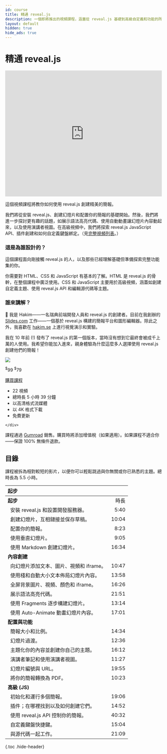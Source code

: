 ```yaml
---
id: course
title: 精通 reveal.js
description: 一個即將推出的視頻課程，涵蓋從 reveal.js 基礎到高級自定義和功能的所有內容。
layout: default
hidden: true
hide_ads: true
---
```


# 精通 reveal.js

<iframe width="100%" height="405" src="https://www.youtube.com/embed/6-uWaBcqguc?color=white&controls=1&modestbranding=1&rel=0" frameborder="0" allow="accelerometer; autoplay; clipboard-write; encrypted-media; gyroscope; picture-in-picture" allowfullscreen></iframe>

這個視頻課程將教你如何使用 reveal.js 創建精美的簡報。

我們將從安裝 reveal.js、創建幻燈片和配置你的簡報的基礎開始。然後，我們將進一步探討更有趣的話題，如展示語法高亮代碼、使用自動動畫讓幻燈片內容動起來，以及使用演講者視圖。在高級視頻中，我們將探索 reveal.js JavaScript API、插件創建和如何自定義鍵盤綁定。（見[完整視頻列表](#table-of-contents)。）

### 這是為誰設計的？

這個課程面向剛接觸 reveal.js 的人，以及那些已經理解基礎但準備探索完整功能集的你。

你需要對 HTML、CSS 和 JavaScript 有基本的了解。HTML 是 reveal.js 的骨幹，在整個課程中廣泛使用。CSS 和 JavaScript 主要用於高級視頻，涵蓋如創建自定義主題、使用 reveal.js API 和編輯源代碼等主題。

### 誰來講解？

👋 我是 Hakim——一名瑞典前端開發人員和 reveal.js 的創建者。目前在我創辦的 [Slides.com](https://slides.com) 工作——一個基於 reveal.js 構建的簡報平台和圖形編輯器。除此之外，我喜歡在 [hakim.se](https://hakim.se) 上進行視覺演示和實驗。

我在 10 年前 (!) 發布了 reveal.js 的第一個版本，當時沒有想到它最終會被成千上萬的人使用。我希望你能加入進來，親身體驗為什麼這麼多人選擇使用 reveal.js 創建他們的簡報！

<div class="buy-course">
	<div class="buy-course-thumb">
		<img src="/images/docs/mastering.svg">
	</div>
	<div class="buy-course-action">
		<p class="buy-course-price">
			<span class="old-price"><sup>$</sup>99</span>
			<span><sup>$</sup>79</span>
		</p>
		<a class="gumroad-button" href="https://gum.co/reveal-js/v0sz80d?wanted=true" target="_blank" data-gumroad-single-product="true">購買課程</a>
	</div>
	<div class="buy-course-data">
		<ul>
			<li>22 視頻</li>
			<li>總時長 5 小時 39 分鐘</li>
			<li>以高清格式流媒體</li>
			<li>以 4K 格式下載</li>
			<li>免費更新</li>
		</ul>

    </div>

</div>
<script src="https://gumroad.com/js/gumroad.js"></script>

課程通過 [Gumroad](https://gumroad.com/) 銷售。購買時將添加增值稅（如果適用）。如果課程不適合你——保證 100% 無條件退款。

## 目錄

課程被拆為相對較短的影片，以便你可以輕鬆跳過與你無關或你已熟悉的主題。總時長為 5.5 小時。

| 起步                                           | <!-- --> |
| :--------------------------------------------- | -------: |
| **起步**                                       |     時長 |
| &nbsp; 安裝 reveal.js 和設置開發服務器。       |     5:40 |
| &nbsp; 創建幻燈片，互相鏈接並保存草稿。        |    10:04 |
| &nbsp; 配置你的簡報。                          |     8:23 |
| &nbsp; 使用垂直幻燈片。                        |     9:05 |
| &nbsp; 使用 Markdown 創建幻燈片。              |    16:34 |
| **內容創建**                                   |
| &nbsp; 向幻燈片添加文本、圖片、視頻和 iframe。 |    10:47 |
| &nbsp; 使用棧和自動大小文本佈局幻燈片內容。    |    13:58 |
| &nbsp; 全屏背景圖片、視頻、顏色和 iframe。     |    16:26 |
| &nbsp; 展示語法高亮代碼。                      |    21:51 |
| &nbsp; 使用 Fragments 逐步構建幻燈片。         |    13:14 |
| &nbsp; 使用 Auto-Animate 動畫幻燈片內容。      |    17:01 |
| **配置與功能**                                 |
| &nbsp; 簡報大小和比例。                        |    14:34 |
| &nbsp; 幻燈片過渡。                            |    12:36 |
| &nbsp; 主題化你的內容並創建你自己的主題。      |    16:12 |
| &nbsp; 演講者筆記和使用演講者視圖。            |    11:27 |
| &nbsp; 幻燈片編號與 URL。                      |    19:55 |
| &nbsp; 將你的簡報轉換為 PDF。                  |    10:23 |
| **高級 (JS)**                                  |
| &nbsp; 初始化和運行多個簡報。                  |    19:06 |
| &nbsp; 插件；在哪裡找到以及如何創建它們。      |    14:52 |
| &nbsp; 使用 reveal.js API 控制你的簡報。       |    40:32 |
| &nbsp; 自定義鍵盤快捷鍵。                      |    15:04 |
| &nbsp; 與源代碼一起工作。                      |    21:09 |

{.toc .hide-header}